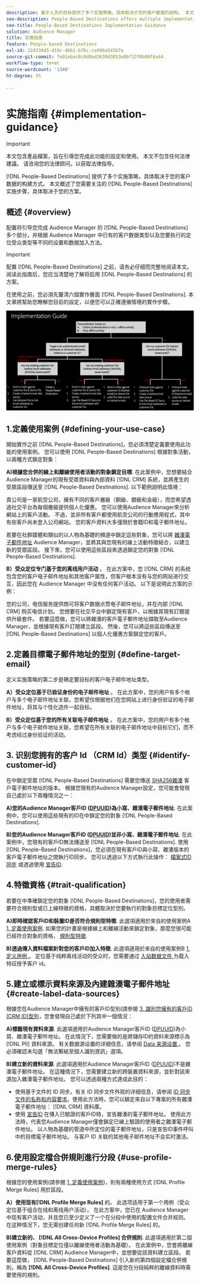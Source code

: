 ```yaml
---
description: 基于人员的目标提供了多个实施策略，具体取决于您的客户数据的结构。 本文概述了根据您的方案，您需要为基于人员的目标关注的实施步骤。
seo-description: People-Based Destinations offers multiple implementation strategies, depending on how your customer data is structured. This article provides an overview of the implementation steps that you need to follow for People-Based Destinations, depending on your scenario.
seo-title: People-Based Destinations Implementation Guidance
solution: Audience Manager
title: 实施指南
feature: People-based Destinations
exl-id: 224334d5-419c-4bb1-b76c-ce996a543b7a
source-git-commit: fe01ebac8c0d0ad3630d3853e0bf32f0b00f6a44
workflow-type: tm+mt
source-wordcount: '1340'
ht-degree: 3%

---
```


# 实施指南 {#implementation-guidance}

>[!IMPORTANT]
>本文包含產品檔案，旨在引導您完成此功能的設定和使用。 本文不包含任何法律建議。 请咨询您的法律顾问，以获取法律指导。

[!DNL People-Based Destinations] 提供了多个实施策略，具体取决于您的客户数据的构建方式。 本文概述了您需要关注的 [!DNL People-Based Destinations] 实施步骤，具体取决于您的方案。

## 概述 {#overview}

配置将引导您完成 Audience Manager 的 [!DNL People-Based Destinations] 多个部分，并根据 Audience Manager 中已有的客户数据类型以及您要执行的定位受众类型等不同的设置和数据加入方法。

>[!IMPORTANT]
> 配置 [!DNL People-Based Destinations] 之前，请务必仔细而完整地阅读本文。 阅读此指南后，您应当清楚地了解将启用 [!DNL People-Based Destinations] 的方案。

在使用之前，您必須先釐清六個實作層面 [!DNL People-Based Destinations]. 本文章將幫助您瞭解您目前的設定，以便您可以正確遵循情境的實作步驟。

![pbd — 實作](assets/pbd-implementation.png)

## 1.定義使用案例 {#defining-your-use-case}

開始實作之前 [!DNL People-Based Destinations]，您必須清楚定義要使用此功能的使用案例。 您可以使用 [!DNL People-Based Destinations] 根據對象活動，以兩種方式鎖定對象：

**A)根據您合併的線上和離線使用者活動的對象鎖定目標**. 在此案例中，您想要結合Audience Manager的現有受眾資料與內部資料 [!DNL CRM] 系統，並將產生的受眾區段傳送至 [!DNL People-Based Destinations]. 以下範例說明此情境：

貴公司是一家航空公司，擁有不同的客戶層級（銅級、銀級和金級），而您希望透過社交平台為每個層級提供個人化優惠。 您可以使用Audience Manager來分析網站上的客戶活動。 不過，並非所有客戶都使用航空公司的行動應用程式，其中有些客戶尚未登入公司網站。 您的客戶資料大多僅限於會籍ID和電子郵件地址。

若要在社群媒體和類似的以人物為基礎的頻道中鎖定這些對象，您可以將 [雜湊電子郵件地址](people-based-destinations-prerequisites.md) Audience Manager，並將其與您現有的線上活動特徵結合，以建立新的受眾區段。 接下來，您可以使用這些區段來透過鎖定您的對象 [!DNL People-Based Destinations].

**B）受众定位专门基于您的离线用户活动** 。 在此方案中，您 [!DNL CRM] 的系统包含您的客户电子邮件地址和其他客户属性，但客户根本没有与您的网站进行交互，因此您在 Audience Manager 中没有任何客户活动。 以下是说明此方案的示例：

您的公司，电信服务提供商可将客户数据点赞电子邮件地址，并在内部 [!DNL CRM] 购买电信计划。 您想要在社交平台中鎖定現有客戶，以根據其現有訂閱提供升級套件。 若要這麼做，您可以將雜湊的客戶電子郵件地址擷取至Audience Manager，並根據現有客戶訂閱建立區段。 然後，您可以將這些區段傳送至 [!DNL People-Based Destinations] 以個人化優惠方案鎖定您的客戶。

## 2.定義目標電子郵件地址的型別 {#define-target-email}

定义实施策略的第二步是确定要目标的客户电子邮件地址类型。

**A）受众定位基于已验证身份的电子邮件地址** 。 在此方案中，您的用户有多个帐户与多个电子邮件地址关联，您希望仅根据他们在您网站上进行身份验证的电子邮件地址，将其与个性化选件一起目标。

**B）受众定位基于您的所有关联电子邮件地址** 。 在此方案中，您的用户有多个帐户与多个电子邮件地址关联，您希望在所有关联的电子邮件地址中目标它们，而不考虑经过身份验证的活动。

## 3. 识别您拥有的客户 Id （CRM Id）类型 {#identify-customer-id}

在中鎖定受眾 [!DNL People-Based Destinations] 需要您傳送 [SHA256雜湊](people-based-destinations-prerequisites.md) 客戶電子郵件地址的版本。 根據您現有的Audience Manager設定，您可能會發現自己處於以下兩種情況之一：

**A)您的Audience Manager客戶ID ([DPUUID](../../reference/ids-in-aam.md))為小寫、雜湊電子郵件地址**. 在此案例中，您可以使用這些現有的ID在中鎖定您的對象 [!DNL People-Based Destinations].

**B)您的Audience Manager客戶ID ([DPUUID](../../reference/ids-in-aam.md))並非小寫、雜湊電子郵件地址**. 在此案例中，您現有的客戶ID無法傳送至 [!DNL People-Based Destinations]. 使用 [!DNL People-Based Destinations]，您必須在現有客戶ID與小寫、雜湊版本的客戶電子郵件地址之間執行ID同步。 您可以透過以下方式執行此操作： [檔案式ID同步](../../integration/sending-audience-data/batch-data-transfer-explained/id-sync-file-based.md) 或透過使用 [宣告ID](../declared-ids.md).

## 4.特徵資格 {#trait-qualification}

若要在中準確鎖定您的對象 [!DNL People-Based Destinations]，您的使用者需要符合規則型或已上線特徵的資格，具體取決於您要執行的對象目標定位型別。

**A)即時確認客戶ID和裝置ID是否符合規則型特徵**. 此選項適用於來自的使用案例A [1. 定義使用案例](people-based-destinations-workflow.md#defining-your-use-case). 如果您的計畫是根據線上和離線活動來鎖定對象，那麼您很可能已經符合對象的資格， [規則型特徵](../traits/trait-and-segment-qualification-reference.md).

**B)透過傳入資料檔案針對您的客戶ID加入特徵**. 此選項適用於來自的使用案例B [1. 定义用例 ](people-based-destinations-workflow.md#defining-your-use-case) 。 定位基于纯粹离线活动的受众时，您需要通过 [ 入站数据文件 ](../../integration/sending-audience-data/batch-data-transfer-explained/inbound-file-contents.md) 为载入特征授予客户 id。

## 5.建立或標示資料來源及內建雜湊電子郵件地址 {#create-label-data-sources}

根據您在Audience Manager中擁有的客戶ID型別(請參閱 [3. 識別您擁有的客戶ID (CRM ID)型別](people-based-destinations-workflow.md#identify-customer-id)，您會發現自己處於下列其中一個情況：

**A)標籤現有資料來源**. 此選項適用於Audience Manager客戶ID ([DPUUID](../../reference/ids-in-aam.md))為小寫、雜湊電子郵件地址。 在此情況下，您需要做的是將儲存ID的資料來源標示為 [!DNL PII] 資料來源。 有关数据源设置的详细信息，请参阅 [ Data 来源设置 ](../datasources-list-and-settings.md) 。 您必須確認未勾選「無法繫結至個人識別資訊」選項。

**B)建立新的資料來源**. 此選項適用於Audience Manager客戶ID ([DPUUID](../../reference/ids-in-aam.md))不是雜湊電子郵件地址。 在這種情況下，您需要建立新的跨裝置資料來源，並針對該來源加入雜湊電子郵件地址。 您可以透過兩種方式達成此目的：

* 使用基于文件的 ID 同步。有关 ID 同步文件外观的详细信息，请参阅 [ID 同步文件的名称和内容要求](../../integration/sending-audience-data/batch-data-transfer-explained/id-sync-file-based.md)。使用此方法時，您可以鎖定來自以下專案的所有雜湊電子郵件地址： [!DNL CRM] 資料庫。
* 使用 [宣告ID](../declared-ids.md) 在傳入已驗證的客戶ID時，宣告雜湊的電子郵件地址。 使用此方法時，代表您Audience Manager僅會鎖定已線上驗證的使用者之雜湊電子郵件地址。 以人物為基礎的管道中所定位的電子郵件地址，只是宣告ID事件呼叫中的目標電子郵件地址。 与客户 ID 关联的其他电子邮件地址不会实时激活。

## 6.使用設定檔合併規則進行分段 {#use-profile-merge-rules}

根據您的使用案例(請參閱 [1. 定義使用案例](people-based-destinations-workflow.md#defining-your-use-case))，則有兩種使用方式 [!DNL Profile Merge Rules] 用於區段。

**A）使用现有[!DNL Profile Merge Rules]** 的。 此选项适用于第一个用例（受众定位基于组合在线和离线用户活动）。 在此方案中，您已在 Audience Manager 中现有客户活动，并且您已至少定义了一个在分段中使用的配置文件合并规则。 在这种情况下，您无需创建任何新 [!DNL Profile Merge Rules] 的。

**B)建立新的、 [!DNL All Cross-Device Profiles] 合併規則**. 此選項適用於第二個使用案例（對象目標定位僅以離線使用者活動為基礎）。 在此案例中，您會將離線客戶資料從 [!DNL CRM] Audience Manager中，並想要從該資料建立區段。 若要這麼做， [!DNL People-Based Destinations] 引入新的第四個設定檔合併規則，稱為 **[!DNL All Cross-Device Profiles]**. 這是您在分段純粹的離線資料時需要使用的規則。
